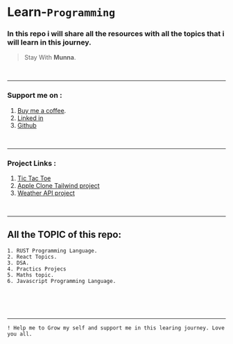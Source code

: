 # Learn-`Programming`

### In this repo i will share all the resources with all the topics that i will learn in this journey.

> Stay With __Munna__.

<br>
<hr>

### **Support me on :**
1. [Buy me a coffee](https://www.buymeacoffee.com/mdmunnamiaa).
2. [Linked in](www.linkedin.com/in/md-munna-mia-0b66a723a)
3. [Github](https://github.com/munnaMia)

<br/>
<hr>

### **Project Links :**

1. [Tic Tac Toe](https://github.com/munnaMia/Tic-tac-toe-)
2. [Apple Clone Tailwind project](https://github.com/munnaMia/apple-clone-project)
3. [Weather API project](https://github.com/munnaMia/Weather-Project)

<br>
<hr>

## All the TOPIC of this repo:
    1. RUST Programming Language.
    2. React Topics.
    3. DSA.
    4. Practics Projecs
    5. Maths topic.
    6. Javascript Programming Language.

<br>
<br>
<br>
<hr>

`! Help me to Grow my self and support me in this learing journey. Love you all.`